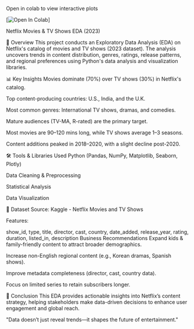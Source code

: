 Open in colab to view interactive plots

[![Open In Colab](https://colab.research.google.com/drive/1GDnPMJpy6GrRBceQrCjqyIRjQvzCPcCs?usp=sharing)]

Netflix Movies & TV Shows EDA (2023)

📌 Overview
This project conducts an Exploratory Data Analysis (EDA) on Netflix's catalog of movies and TV shows (2023 dataset). The analysis uncovers trends in content distribution, genres, ratings, release patterns, and regional preferences using Python's data analysis and visualization libraries.

📊 Key Insights
Movies dominate (70%) over TV shows (30%) in Netflix's catalog.

Top content-producing countries: U.S., India, and the U.K.

Most common genres: International TV shows, dramas, and comedies.

Mature audiences (TV-MA, R-rated) are the primary target.

Most movies are 90–120 mins long, while TV shows average 1–3 seasons.

Content additions peaked in 2018–2020, with a slight decline post-2020.

🛠️ Tools & Libraries Used
Python (Pandas, NumPy, Matplotlib, Seaborn, Plotly)

Data Cleaning & Preprocessing

Statistical Analysis

Data Visualization

📂 Dataset
Source: Kaggle - Netflix Movies and TV Shows

Features:

show_id, type, title, director, cast, country, date_added, release_year, rating, duration, listed_in, description
Business Recommendations
Expand kids & family-friendly content to attract broader demographics.

Increase non-English regional content (e.g., Korean dramas, Spanish shows).

Improve metadata completeness (director, cast, country data).

Focus on limited series to retain subscribers longer.

🎯 Conclusion
This EDA provides actionable insights into Netflix’s content strategy, helping stakeholders make data-driven decisions to enhance user engagement and global reach.

"Data doesn’t just reveal trends—it shapes the future of entertainment."
